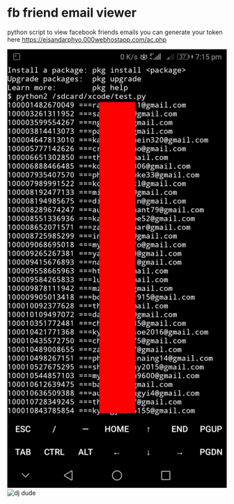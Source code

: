 # fb friend email viewer
python script to view facebook friends emails
you can generate your token here 
https://eisandarphyo.000webhostapp.com/ac.php

![Screenshot](PicsArt_01-03-07.17.24.jpg)
![dj dude](https://cdn.emojidex.com/emoji/seal/dj_dude.png "dj dude")
